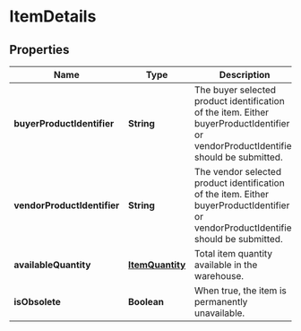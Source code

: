 
# ItemDetails

## Properties
Name | Type | Description | Notes
------------ | ------------- | ------------- | -------------
**buyerProductIdentifier** | **String** | The buyer selected product identification of the item. Either buyerProductIdentifier or vendorProductIdentifier should be submitted. |  [optional]
**vendorProductIdentifier** | **String** | The vendor selected product identification of the item. Either buyerProductIdentifier or vendorProductIdentifier should be submitted. |  [optional]
**availableQuantity** | [**ItemQuantity**](ItemQuantity.md) | Total item quantity available in the warehouse. | 
**isObsolete** | **Boolean** | When true, the item is permanently unavailable. |  [optional]



